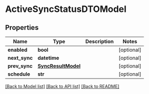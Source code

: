 # ActiveSyncStatusDTOModel

## Properties
Name | Type | Description | Notes
------------ | ------------- | ------------- | -------------
**enabled** | **bool** |  | [optional] 
**next_sync** | **datetime** |  | [optional] 
**prev_sync** | [**SyncResultModel**](SyncResultModel.md) |  | [optional] 
**schedule** | **str** |  | [optional] 

[[Back to Model list]](../README.md#documentation-for-models) [[Back to API list]](../README.md#documentation-for-api-endpoints) [[Back to README]](../README.md)


